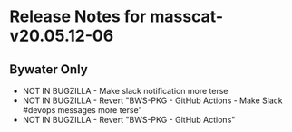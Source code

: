 
# Release Notes for masscat-v20.05.12-06

## Bywater Only

- NOT IN BUGZILLA - Make slack notification more terse
- NOT IN BUGZILLA - Revert "BWS-PKG - GitHub Actions - Make Slack #devops messages more terse"
- NOT IN BUGZILLA - Revert "BWS-PKG - GitHub Actions"


